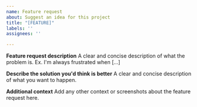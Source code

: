 ```yaml
---
name: Feature request
about: Suggest an idea for this project
title: "[FEATURE]"
labels: ''
assignees: ''

---
```


**Feature request description**
A clear and concise description of what the problem is. Ex. I'm always frustrated when [...]

**Describe the solution you'd think is better**
A clear and concise description of what you want to happen.

**Additional context**
Add any other context or screenshots about the feature request here.
